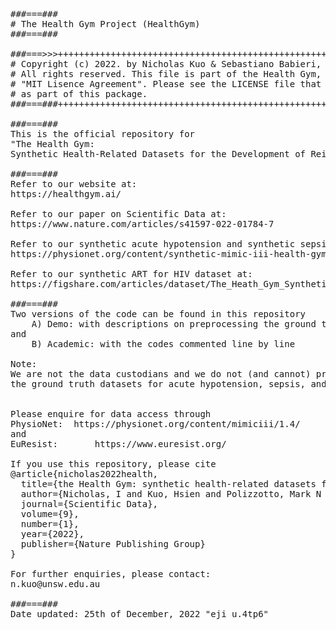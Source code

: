 <pre>
###===### 
# The Health Gym Project (HealthGym)
###===###

###===>>>++++++++++++++++++++++++++++++++++++++++++++++++++++++++++++++++++++++++++++++
# Copyright (c) 2022. by Nicholas Kuo & Sebastiano Babieri, UNSW.                     +
# All rights reserved. This file is part of the Health Gym, and is released under the +
# "MIT Lisence Agreement". Please see the LICENSE file that should have been included +
# as part of this package.                                                            +
###===###++++++++++++++++++++++++++++++++++++++++++++++++++++++++++++++++++++++++++++++

###===###
This is the official repository for 
"The Health Gym:
Synthetic Health-Related Datasets for the Development of Reinforcement Learning Algorithms"

###===###
Refer to our website at:
https://healthgym.ai/

Refer to our paper on Scientific Data at:
https://www.nature.com/articles/s41597-022-01784-7

Refer to our synthetic acute hypotension and synthetic sepsis datasets at:
https://physionet.org/content/synthetic-mimic-iii-health-gym/1.0.0/

Refer to our synthetic ART for HIV dataset at:
https://figshare.com/articles/dataset/The_Heath_Gym_Synthetic_HIV_Dataset/19838470

###===###
Two versions of the code can be found in this repository
 	A) Demo: with descriptions on preprocessing the ground truth dataset
and
 	B) Academic: with the codes commented line by line

Note:
We are not the data custodians and we do not (and cannot) provide you
the ground truth datasets for acute hypotension, sepsis, and ART for HIV.


Please enquire for data access through
PhysioNet: 	https://physionet.org/content/mimiciii/1.4/
and
EuResist:   	https://www.euresist.org/

If you use this repository, please cite
@article{nicholas2022health,
  title={the Health Gym: synthetic health-related datasets for the development of reinforcement learning algorithms},
  author={Nicholas, I and Kuo, Hsien and Polizzotto, Mark N and Finfer, Simon and Garcia, Federico and S{\"o}nnerborg, Anders and Zazzi, Maurizio and B{\"o}hm, Michael and Kaiser, Rolf and Jorm, Louisa and others},
  journal={Scientific Data},
  volume={9},
  number={1},
  year={2022},
  publisher={Nature Publishing Group}
}

For further enquiries, please contact:
n.kuo@unsw.edu.au
        
###===###
Date updated: 25th of December, 2022 "eji u.4tp6"

